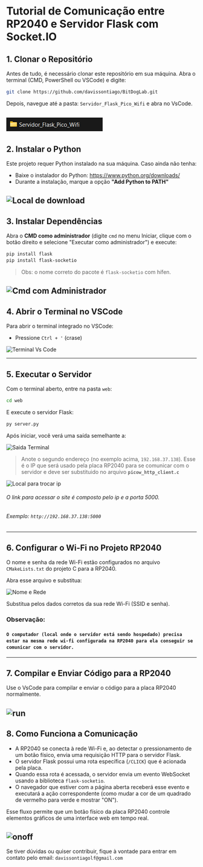 # Tutorial de Comunicação entre RP2040 e Servidor Flask com Socket.IO

## 1. Clonar o Repositório

Antes de tudo, é necessário clonar este repositório em sua máquina. Abra o terminal (CMD, PowerShell ou VSCode) e digite:

```bash
git clone https://github.com/davissontiago/BitDogLab.git
```

Depois, navegue até a pasta: `Servidor_Flask_Pico_Wifi`
e abra no VsCode.

![pasta](images/pasta.png)
---

## 2. Instalar o Python

Este projeto requer Python instalado na sua máquina. Caso ainda não tenha:

- Baixe o instalador do Python: https://www.python.org/downloads/
- Durante a instalação, marque a opção **"Add Python to PATH"**

![Local de download](/images/downloadPython.png)
---

## 3. Instalar Dependências

Abra o **CMD como administrador** (digite `cmd` no menu Iniciar, clique com o botão direito e selecione "Executar como administrador") e execute:

```bash
pip install flask
pip install flask-socketio
```

> Obs: o nome correto do pacote é `flask-socketio` com hífen.

![Cmd com Administrador](/images/cmd.png)
---

## 4. Abrir o Terminal no VSCode

Para abrir o terminal integrado no VSCode:

- Pressione `Ctrl + '` (crase)

![Terminal Vs Code](/images/terminalCode.png)

---

## 5. Executar o Servidor

Com o terminal aberto, entre na pasta `web`:

```bash
cd web
```

E execute o servidor Flask:

```bash
py server.py
```

Após iniciar, você verá uma saída semelhante a:

![Saida Terminal](/images/saidaTerminal.png)

> Anote o segundo endereço (no exemplo acima, `192.168.37.138`). Esse é o IP que será usado pela placa RP2040 para se comunicar com o servidor e deve ser substituido no arquivo **`picow_http_client.c`**

![Local para trocar ip](/images/ipServidor.png)
###### O link para acessar o site é composto pelo ip e a porta 5000.
###### Exemplo: `http://192.168.37.138:5000`
---

## 6. Configurar o Wi-Fi no Projeto RP2040

O nome e senha da rede Wi-Fi estão configurados no arquivo `CMakeLists.txt` do projeto C para a RP2040. 

Abra esse arquivo e substitua:

![Nome e Rede](/images/redeSenha.png)

Substitua pelos dados corretos da sua rede Wi-Fi (SSID e senha).

### Observação:
#### `O computador (local onde o servidor está sendo hospedado) precisa estar na mesma rede wi-fi configurada na RP2040 para ela conseguir se comunicar com o servidor.`
---

## 7. Compilar e Enviar Código para a RP2040

Use o VsCode para compilar e enviar o código para a placa RP2040 normalmente.

![run](/images/run.png)
---

## 8. Como Funciona a Comunicação

- A RP2040 se conecta à rede Wi-Fi e, ao detectar o pressionamento de um botão físico, envia uma requisição HTTP para o servidor Flask.
- O servidor Flask possui uma rota específica (`/CLICK`) que é acionada pela placa.
- Quando essa rota é acessada, o servidor envia um evento WebSocket usando a biblioteca `flask-socketio`.
- O navegador que estiver com a página aberta receberá esse evento e executará a ação correspondente (como mudar a cor de um quadrado de vermelho para verde e mostrar "ON").

Esse fluxo permite que um botão físico da placa RP2040 controle elementos gráficos de uma interface web em tempo real.

![onoff](/images/onoff.png)
---

Se tiver dúvidas ou quiser contribuir, fique à vontade para entrar em contato pelo email: `davissontiagolf@gmail.com` 

